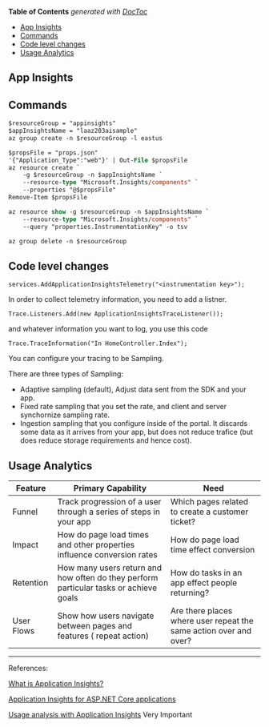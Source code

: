 <!-- START doctoc generated TOC please keep comment here to allow auto update -->
<!-- DON'T EDIT THIS SECTION, INSTEAD RE-RUN doctoc TO UPDATE -->
**Table of Contents**  *generated with [DocToc](https://github.com/thlorenz/doctoc)*

- [App Insights](#app-insights)
- [Commands](#commands)
- [Code level changes](#code-level-changes)
- [Usage Analytics](#usage-analytics)

<!-- END doctoc generated TOC please keep comment here to allow auto update -->

## App Insights


## Commands

```ps
$resourceGroup = "appinsights"
$appInsightsName = "laaz203aisample"
az group create -n $resourceGroup -l eastus

$propsFile = "props.json"
'{"Application_Type":"web"}' | Out-File $propsFile
az resource create `
    -g $resourceGroup -n $appInsightsName `
    --resource-type "Microsoft.Insights/components" `
    --properties "@$propsFile"
Remove-Item $propsFile

az resource show -g $resourceGroup -n $appInsightsName `
    --resource-type "Microsoft.Insights/components" `
    --query "properties.InstrumentationKey" -o tsv

az group delete -n $resourceGroup
```

## Code level changes

`services.AddApplicationInsightsTelemetry("<instrumentation key>");`

In order to collect telemetry information, you need to add a listner.

`Trace.Listeners.Add(new ApplicationInsightsTraceListener());`

and whatever information you want to log, you use this code

`Trace.TraceInformation("In HomeController.Index");`

You can configure your tracing to be Sampling.

There are three types of Sampling:

* Adaptive sampling (default), Adjust data sent from the SDK and your app.
* Fixed rate sampling that you set the rate, and client and server synchornize sampling rate.
* Ingestion sampling that you configure inside of the portal. It discards some data as it arrives from your app, but does not reduce trafice (but does reduce storage requirements and hence cost).

## Usage Analytics

| Feature | Primary Capability | Need |
| ------- | ------------------ | ---- |
| Funnel  | Track progression of a user through a series of steps in your app | Which pages related to create a customer ticket? |
| Impact | How do page load times and other properties influence conversion rates | How do page load time effect conversion |
| Retention | How many users return and how often do they perform particular tasks or achieve goals | How do tasks in an app effect people returning? |
| User Flows | Show how users navigate between pages and features ( repeat action) | Are there places where user repeat the same action over and over? |
---

References:

[What is Application Insights?](https://docs.microsoft.com/en-us/azure/azure-monitor/app/app-insights-overview)

[Application Insights for ASP.NET Core applications](https://docs.microsoft.com/en-us/azure/azure-monitor/app/asp-net-core
)

[Usage analysis with Application Insights](https://docs.microsoft.com/en-us/azure/azure-monitor/app/usage-overview)  Very Important

